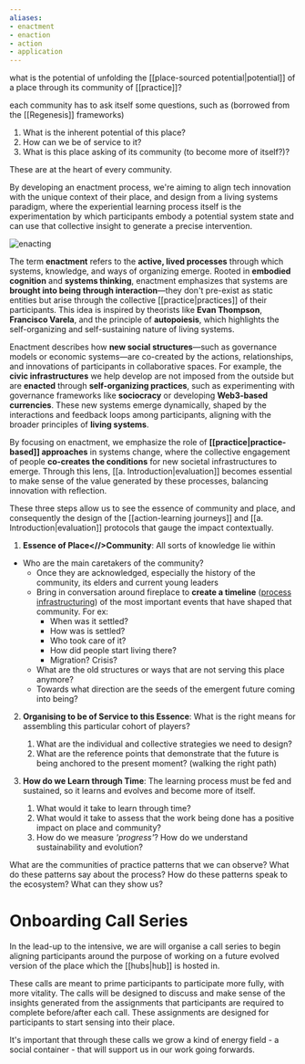 ```yaml
---
aliases:
- enactment
- enaction
- action
- application
---
```


what is the potential of unfolding the [[place-sourced potential|potential]] of a place through its community of [[practice]]?

each community has to ask itself some questions, such as (borrowed from the [[Regenesis]] frameworks)
1. What is the inherent potential of this place?
2. How can we be of service to it?
3. What is this place asking of its community (to become more of itself?)?

These are at the heart of every community.

By developing an enactment process, we're aiming to align tech innovation with the unique context of their place, and design from a living systems paradigm, where the experiential learning process itself is the experimentation by which participants embody a potential system state and can use that collective insight to generate a precise intervention. 

![enacting](enacting.png)

The term **enactment** refers to the **active, lived processes** through which systems, knowledge, and ways of organizing emerge. Rooted in **embodied cognition** and **systems thinking**, enactment emphasizes that systems are **brought into being through interaction**—they don't pre-exist as static entities but arise through the collective [[practice|practices]] of their participants. This idea is inspired by theorists like **Evan Thompson**, **Francisco Varela**, and the principle of **autopoiesis**, which highlights the self-organizing and self-sustaining nature of living systems.

Enactment describes how **new social structures**—such as governance models or economic systems—are co-created by the actions, relationships, and innovations of participants in collaborative spaces. For example, the **civic infrastructures** we help develop are not imposed from the outside but are **enacted** through **self-organizing practices**, such as experimenting with governance frameworks like **sociocracy** or developing **Web3-based currencies**. These new systems emerge dynamically, shaped by the interactions and feedback loops among participants, aligning with the broader principles of **living systems**.

By focusing on enactment, we emphasize the role of **[[practice|practice-based]] approaches** in systems change, where the collective engagement of people **co-creates the conditions** for new societal infrastructures to emerge. Through this lens, [[a. Introduction|evaluation]] becomes essential to make sense of the value generated by these processes, balancing innovation with reflection.

These three steps allow us to see the essence of community and place, and consequently the design of the [[action-learning journeys]] and [[a. Introduction|evaluation]] protocols that gauge the impact contextually.

1. **Essence of Place<//>Community**: All sorts of knowledge lie within
- Who are the main caretakers of the community?
	- Once they are acknowledged, especially the history of the community, its elders and current young leaders
	- Bring in conversation around fireplace to **create a timeline** ([process infrastructuring]()) of the most important events that have shaped that community. For ex:
		- When was it settled?
		- How was is settled?
		- Who took care of it?
		- How did people start living there?
		- Migration? Crisis?
	- What are the old structures or ways that are not serving this place anymore? 
	- Towards what direction are the seeds of the emergent future coming into being?
 
2. **Organising to be of Service to this Essence**: What is the right means for assembling this particular cohort of players?
	1. What are the individual and collective strategies we need to design?
	2. What are the reference points that demonstrate that the future is being anchored to the present moment? (walking the right path)
	   
3. **How do we Learn through Time**: The learning process must be fed and sustained, so it learns and evolves and become more of itself.
	1. What would it take to learn through time?
	2. What would it take to assess that the work being done has a positive impact on place and community?
	3. How do we measure *'progress'*? How do we understand sustainability and evolution?

What are the communities of practice patterns that we can observe? 
What do these patterns say about the process?
How do these patterns speak to the ecosystem? What can they show us?

# Onboarding Call Series
In the lead-up to the intensive, we are will organise a call series to begin aligning participants around the purpose of working on a future evolved version of the place which the [[hubs|hub]] is hosted in. 

These calls are meant to prime participants to participate more fully, with more vitality. The calls will be designed to discuss and make sense of the insights generated from the assignments that participants are required to complete before/after each call. These assignments are designed for participants to start sensing into their place.

It's important that through these calls we grow a kind of energy field - a social container - that will support us in our work going forwards. 